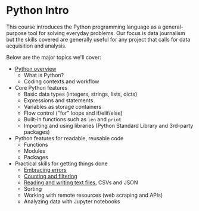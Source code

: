# Python Intro

This course introduces the Python programming language as a general-purpose tool for solving everyday problems. Our focus is data journalism but the skills covered are generally useful for any project that calls for data acquisition and analysis.

Below are the major topics we'll cover:

* [Python overview](overview.md)
  * What is Python?
  * Coding contexts and workflow
* Core Python features
  * Basic data types (integers, strings, lists, dicts)
  * Expressions and statements
  * Variables as storage containers
  * Flow control ("for" loops and if/elif/else)
  * Built-in functions such as `len` and `print`
  * Importing and using libraries (Python Standard Library and 3rd-party packages)
* Python features for readable, reusable code
  * Functions
  * Modules
  * Packages
* Practical skills for getting things done
  * [Embracing errors](embracing_errors.md)
  * [Counting and filtering](count_filter.md)
  * [Reading and writing text files](file_io.md), CSVs and JSON
  * Sorting
  * Working with remote resources (web scraping and APIs)
  * Analyzing data with Jupyter notebooks